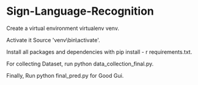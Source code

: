 # Sign-Language-Recognition

Create a virtual environment virtualenv venv.

Activate it Source 'venv\bin\activate'.

Install all packages and dependencies with pip install - r requirements.txt.

For collecting Dataset, run python data_collection_final.py.

Finally, Run python final_pred.py for Good Gui.
